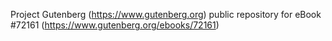 Project Gutenberg (https://www.gutenberg.org) public repository
for eBook #72161 (https://www.gutenberg.org/ebooks/72161)
